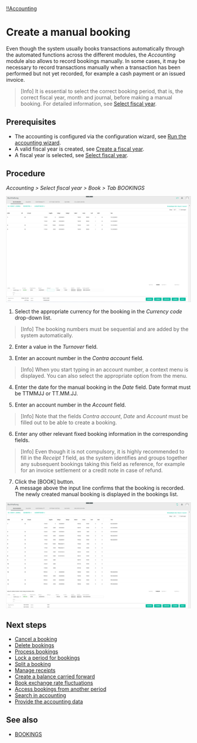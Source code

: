 [!!Accounting](RetailSuiteAccounting)

# Create a manual booking

Even though the system usually books transactions automatically through the automated functions across the different modules, the *Accounting* module also allows to record bookings manually. In some cases, it may be necessary to record transactions manually when a transaction has been performed but not yet recorded, for example a cash payment or an issued invoice.

 > [Info] It is essential to select the correct booking period, that is, the correct fiscal year, month and journal, before making a manual booking. For detailed information, see [Select fiscal year](01_SelectFiscalYear).

## Prerequisites

- The accounting is configured via the configuration wizard, see [Run the accounting wizard](01_RunAccountingWizard.md).
- A valid fiscal year is created, see [Create a fiscal year](04_ManageFiscalYear.md#create-a-fiscal-year).
- A fiscal year is selected, see [Select fiscal year](01_SelectFiscalYear.md).

## Procedure

*Accounting > Select fiscal year > Book > Tab BOOKINGS*

![Bookings](/Assets/Screenshots/RetailSuiteAccounting/Book/Bookings/Bookings.png "[Bookings]")

1. Select the appropriate currency for the booking in the *Currency code* drop-down list.

  > [Info] The booking numbers must be sequential and are added by the system automatically.

2. Enter a value in the *Turnover* field.

3. Enter an account number in the *Contra account* field.

  > [Info] When you start typing in an account number, a context menu is displayed. You can also select the appropriate option from the menu.

4. Enter the date for the manual booking in the *Date* field. Date format must be TTMMJJ or TT.MM.JJ.

5. Enter an account number in the *Account* field.

  > [Info] Note that the fields *Contra account*, *Date* and *Account* must be filled out to be able to create a booking.

6. Enter any other relevant fixed booking information in the corresponding fields.

  > [Info] Even though it is not compulsory, it is highly recommended to fill in the *Receipt 1* field, as the system identifies and groups together any subsequent bookings taking this field as reference, for example for an invoice settlement or a credit note in case of refund.

7. Click the [BOOK] button.  
A message above the input line confirms that the booking is recorded. The newly created manual booking is displayed in the bookings list.

  ![Manual booking created](/Assets/Screenshots/RetailSuiteAccounting/Book/Bookings/ManualBookingCreated.png "[Manual booking created]")

## Next steps

 - [Cancel a booking](05_CancelBooking.md)
 - [Delete bookings](06_DeleteBookings.md)
 - [Process bookings](07_ProcessBookings.md)
 - [Lock a period for bookings](08_LockPeriodBookings.md)
 - [Split a booking](09_SplitBooking.md)
 - [Manage receipts](10_ManageReceipts.md)
 - [Create a balance carried forward](11_CreateBalanceCarriedForward.md)
 - [Book exchange rate fluctuations](12_BookExchangeRateFluctuations.md)
 - [Access bookings from another period](13_AccessBookingsPeriod.md)
 - [Search in accounting](14_SearchAccounting.md)
 - [Provide the accounting data](15_ProviceAccountingData.md)

## See also

  - [BOOKINGS](/RetailSuiteAccounting/UserInterface/XX_Bookings.md)

